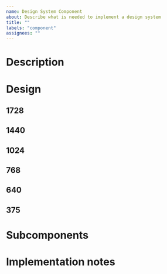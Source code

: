 ```yaml
---
name: Design System Component
about: Describe what is needed to implement a design system
title: ""
labels: "component"
assignees: ""
---
```


# Description
<!-- Describe the component here -->

# Design
<!-- Add or remove breakpoints as needed -->
<!-- Include images, all styles, and states for each breakpoint -->

## 1728

## 1440

## 1024

## 768

## 640

## 375

# Subcomponents
<!-- Link to subcomponents, if any -->

# Implementation notes
<!-- (Optional) Remove this section if not needed -->
